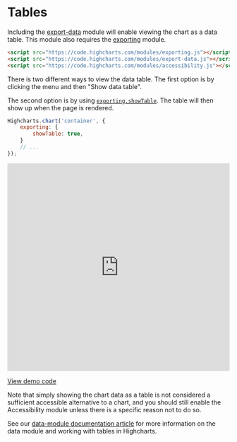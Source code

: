 Tables
===

Including the [export-data](https://code.highcharts.com/modules/export-data.js) module will enable viewing the chart as a data table. This module also requires the [exporting](https://code.highcharts.com/modules/exporting.js) module.

```html
<script src="https://code.highcharts.com/modules/exporting.js"></script>
<script src="https://code.highcharts.com/modules/export-data.js"></script>
<script src="https://code.highcharts.com/modules/accessibility.js"></script>
```

There is two different ways to view the data table. The first option is by clicking the menu and then "Show data table".

The second option is by using [`exporting.showTable`](https://api.highcharts.com/highcharts/exporting.showTable). The table will then show up when the page is rendered.

```js
Highcharts.chart('container', {
    exporting: {
        showTable: true,
    }
    // ...
});
```

<iframe style="width: 100%; height: 470px; border: none;" src=https://www.highcharts.com/samples/embed/highcharts/accessibility/accessible-table allow="fullscreen"></iframe>

[View demo code](https://jsfiddle.net/gh/get/library/pure/highcharts/highcharts/tree/master/samples/highcharts/accessibility/accessible-table)

Note that simply showing the chart data as a table is not considered a sufficient accessible alternative to a chart, and you should still enable the Accessibility module unless there is a specific reason not to do so.

See our [data-module documentation article](https://www.highcharts.com/docs/working-with-data/data-module) for more information on the data module and working with tables in Highcharts.
